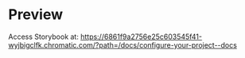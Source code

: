 # Preview

Access Storybook at: https://6861f9a2756e25c603545f41-wyjbigclfk.chromatic.com/?path=/docs/configure-your-project--docs
